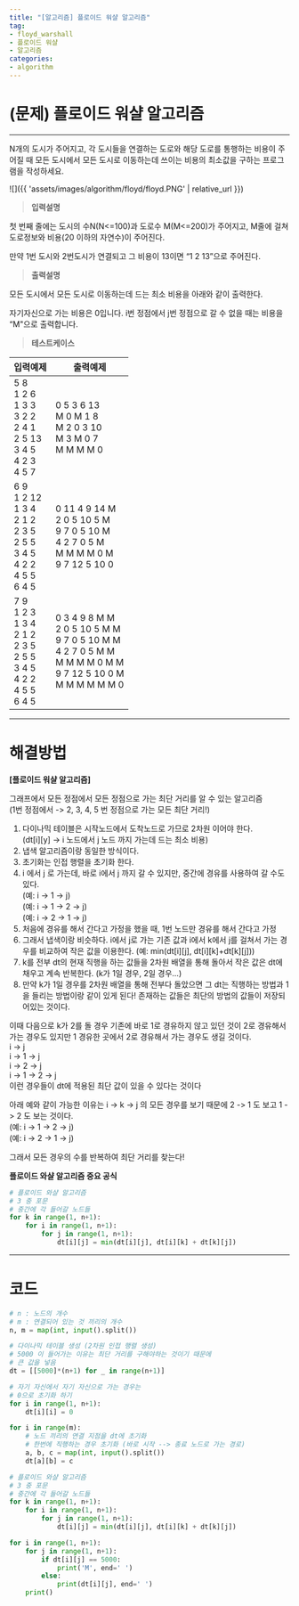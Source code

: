 ```yaml
---
title: "[알고리즘] 플로이드 워샬 알고리즘"
tag:
- floyd_warshall
- 플로이드 워샬
- 알고리즘
categories:
- algorithm
---
```


# (문제) 플로이드 워샬 알고리즘
---

N개의 도시가 주어지고, 각 도시들을 연결하는 도로와 해당 도로를 통행하는 비용이 주어질 때 모든 도시에서 모든 도시로 이동하는데 쓰이는 비용의 최소값을 구하는 프로그램을 작성하세요.

![]({{ 'assets/images/algorithm/floyd/floyd.PNG' | relative_url }})

> **입력설명**

첫 번째 줄에는 도시의 수N(N<=100)과 도로수 M(M<=200)가 주어지고, M줄에 걸쳐 도로정보와 비용(20 이하의 자연수)이 주어진다.

만약 1번 도시와 2번도시가 연결되고 그 비용이 13이면 “1 2 13”으로 주어진다. 


> **출력설명**

모든 도시에서 모든 도시로 이동하는데 드는 최소 비용을 아래와 같이 출력한다.

자기자신으로 가는 비용은 0입니다. i번 정점에서 j번 정점으로 갈 수 없을 때는 비용을 “M"으로 출력합니다.


> **테스트케이스**
 

| 입력예제 | 출력예제 |
| -------- | -------- | 
| 5 8<br>1 2 6<br>1 3 3<br>3 2 2<br>2 4 1<br>2 5 13<br>3 4 5<br>4 2 3<br>4 5 7 | 0 5 3 6 13<br>M 0 M 1 8<br>M 2 0 3 10<br>M 3 M 0 7<br>M M M M 0 | 
| 6 9<br>1 2 12<br>1 3 4<br>2 1 2<br>2 3 5<br>2 5 5<br>3 4 5<br>4 2 2<br>4 5 5<br>6 4 5 | 0 11 4 9 14 M<br>2 0 5 10 5 M<br>9 7 0 5 10 M<br>4 2 7 0 5 M<br>M M M M 0 M<br>9 7 12 5 10 0 | 
| 7 9<br>1 2 3<br>1 3 4<br>2 1 2<br>2 3 5<br>2 5 5<br>3 4 5<br>4 2 2<br>4 5 5<br>6 4 5 | 0 3 4 9 8 M M<br>2 0 5 10 5 M M<br>9 7 0 5 10 M M<br>4 2 7 0 5 M M<br>M M M M 0 M M<br>9 7 12 5 10 0 M<br>M M M M M M 0 |

---
# 해결방법

**[플로이드 워샬 알고리즘]**

그래프에서 모든 정점에서 모든 정점으로 가는 최단 거리를 알 수 있는 알고리즘<br>
(1번 정점에서 -> 2, 3, 4, 5 번 정점으로 가는 모든 최단 거리!)

1. 다이나믹 테이블은 시작노드에서 도착노드로 가므로 2차원 이어야 한다.<br>
(dt[i][y] -> i 노드에서 j 노드 까지 가는데 드는 최소 비용)
2. 냅색 알고리즘이랑 동일한 방식이다.
3. 초기화는 인접 행렬을 초기화 한다.
4. i 에서 j 로 가는데, 바로 i에서 j 까지 갈 수 있지만, 중간에 경유를 사용하여 갈 수도 있다.<br>
(예: i -> 1 -> j)<br>
(예: i -> 1 -> 2 -> j)<br>
(예: i -> 2 -> 1 -> j)
5. 처음에 경유를 해서 간다고 가정을 했을 때, 1번 노드만 경유를 해서 간다고 가정
6. 그래서 냅색이랑 비슷하다. i에서 j로 가는 기존 값과 i에서 k에서 j를 걸쳐서 가는 경우를 비교하여 작은 값을 이용한다.
(예: min(dt[i][j], dt[i][k]+dt[k][j]))
7. k를 전부 dt의 현재 직행을 하는 값들을 2차원 배열을 통해 돌아서 작은 값은 dt에 채우고 계속 반복한다. (k가 1일 경우, 2일 경우...)
8. 만약 k가 1일 경우를 2차원 배열을 통해 전부다 돌았으면 그 dt는 직행하는 방법과 1을 들리는 방법이랑 같이 있게 된다! 존재하는 값들은 최단의 방법의 값들이 저장되어있는 것이다.

이때 다음으로 k가 2를 돌 경우 기존에 바로 1로 경유하지 않고 있던 것이 2로 경유해서 가는 경우도 있지만 1 경유한 곳에서 2로 경유해서 가는 경우도 생길 것이다.<br>
i -> j<br>
i -> 1 -> j<br>
i -> 2 -> j<br>
i -> 1 -> 2 -> j<br>
이런 경우들이 dt에 적용된 최단 값이 있을 수 있다는 것이다

아래 예와 같이 가능한 이유는 i -> k -> j 의 모든 경우를 보기 때문에 2 -> 1 도 보고 1 -> 2 도 보는 것이다.<br>
(예: i -> 1 -> 2 -> j)<br>
(예: i -> 2 -> 1 -> j)<br>

그래서 모든 경우의 수를 반복하여 최단 거리를 찾는다!

**플로이드 와샬 알고리즘 중요 공식**

```python
# 플로이드 와샬 알고리즘
# 3 중 포문
# 중간에 각 들어갈 노드들
for k in range(1, n+1):
    for i in range(1, n+1):
        for j in range(1, n+1):
            dt[i][j] = min(dt[i][j], dt[i][k] + dt[k][j])
```


---
# 코드
```python
# n : 노드의 개수
# m : 연결되어 있는 것 끼리의 개수
n, m = map(int, input().split())

# 다이나믹 테이블 생성 (2차원 인접 행렬 생성)
# 5000 이 들어가는 이유는 최단 거리를 구해야하는 것이기 때문에
# 큰 값을 넣음
dt = [[5000]*(n+1) for _ in range(n+1)]

# 자기 자신에서 자기 자신으로 가는 경우는
# 0으로 초기화 하기
for i in range(1, n+1):
    dt[i][i] = 0

for i in range(m):
    # 노드 끼리의 연결 지점을 dt에 초기화
    # 한번에 직행하는 경우 초기화 (바로 시작 --> 종료 노드로 가는 경로)
    a, b, c = map(int, input().split())
    dt[a][b] = c

# 플로이드 와샬 알고리즘
# 3 중 포문
# 중간에 각 들어갈 노드들
for k in range(1, n+1):
    for i in range(1, n+1):
        for j in range(1, n+1):
            dt[i][j] = min(dt[i][j], dt[i][k] + dt[k][j])

for i in range(1, n+1):
    for j in range(1, n+1):
        if dt[i][j] == 5000:
            print('M', end=' ')
        else:
            print(dt[i][j], end=' ')
    print()
```
